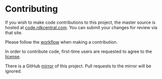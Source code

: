 Contributing
============

If you wish to make code contributions to this project, the master source is hosted at [code.rdkcentral.com](https://code.rdkcentral.com/r/#/admin/projects/rdkb/components/opensource/ccsp/sysint).
You can submit your changes for review via that site.

Please follow the [workflow](https://wiki.rdkcentral.com/display/CMF/Gerrit+Development+Workflow) when making a contribution.

In order to contribute code, first-time users are requested to agree to the [license](https://wiki.rdkcentral.com/signup.action).

There is a GitHub [mirror](https://github.com/rdkcmf/rdkb-sysint) of this project. Pull requests to the mirror will be ignored.
